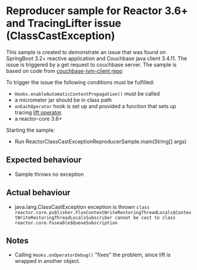# Reproducer sample for Reactor 3.6+ and TracingLifter issue (ClassCastException)

This sample is created to demonstrate an issue that was found on SpringBoot 3.2+ reactive application and Couchbase java client 3.4.11. 
The issue is triggered by a get request to couchbase server. 
The sample is based on code from [couchbase-jvm-client repo](https://github.com/couchbase/couchbase-jvm-clients/blob/986bc9b4cad049b3298a00a29f6f26bb80c51b8b/core-io/src/main/java/com/couchbase/client/core/io/netty/chunk/BaseChunkResponseParser.java#L174-L186)

To trigger the issue the following conditions must be fulfilled:
* `Hooks.enableAutomaticContextPropagation()` must be called
* a micrometer jar should be in class path
* `onEachOperator` hook is set up and provided a function that sets up tracing [lift operator](https://github.com/open-telemetry/opentelemetry-java-instrumentation/blob/26f5a5ef2a66f6e0799f0a9819a64568507f43d1/instrumentation/reactor/reactor-3.1/library/src/main/java/io/opentelemetry/instrumentation/reactor/v3_1/ContextPropagationOperator.java#L186).
* a reactor-core 3.6+

Starting the sample:
* Run ReactorClassCastExceptionReproducerSample.main(String[] args)

## Expected behaviour
* Sample throws no exception

## Actual behaviour
* java.lang.ClassCastException exception is thrown `class reactor.core.publisher.FluxContextWriteRestoringThreadLocals$ContextWriteRestoringThreadLocalsSubscriber cannot be cast to class reactor.core.Fuseable$QueueSubscription`

## Notes
* Calling `Hooks.onOperatorDebug()` "fixes" the problem, since lift is wrapped in another object.